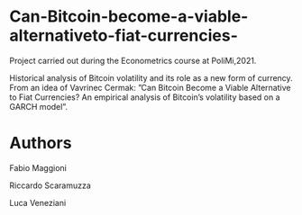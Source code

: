 # Can-Bitcoin-become-a-viable-alternativeto-fiat-currencies-
Project carried out during the Econometrics course at PoliMi,2021.

Historical analysis of Bitcoin volatility and its role as a new form of currency. From an idea of Vavrinec Cermak:
”Can Bitcoin Become a Viable Alternative to Fiat Currencies?  An empirical analysis of Bitcoin’s volatility based on a GARCH model”.

# Authors 
Fabio Maggioni

Riccardo Scaramuzza

Luca Veneziani
